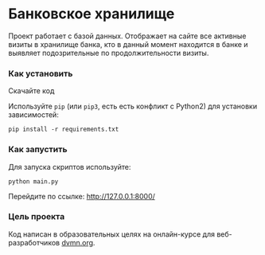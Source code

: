 # Банковское хранилище

Проект работает с базой данных. Отображает на сайте все активные визиты в хранилище банка, кто в данный момент находится в банке и выявляет
подозрительные по продолжительности визиты.

### Как установить
Скачайте код

Используйте `pip` (или `pip3`, есть есть конфликт с Python2) для установки зависимостей:
```
pip install -r requirements.txt
```
### Как запустить
Для запуска скриптов используйте:
```
python main.py
```
Перейдите по ссылке: http://127.0.0.1:8000/
### Цель проекта

Код написан в образовательных целях на онлайн-курсе для веб-разработчиков [dvmn.org](https://dvmn.org/).
